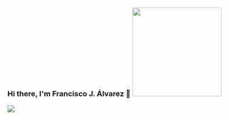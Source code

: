 ### Hi there, I'm Francisco J. Álvarez 👋 <img src="https://avatars0.githubusercontent.com/u/60432602?s=400&u=d94f3b9bedf2429c4a4b0f5f00c80155cda4f67e&v=4" width="200">

<img src="https://github-readme-stats.vercel.app/api?username=fcojalvarez&&show_icons=true&title_color=ffffff&icon_color=bb2acf&text_color=daf7dc&bg_color=151515">
